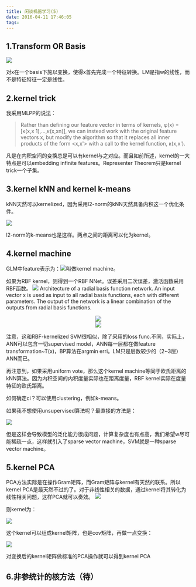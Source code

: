 ```yaml
---
title: 闲谈机器学习(5)
date: 2016-04-11 17:46:05
tags:
---
```

## 1.Transform OR Basis
<img src='http://7xs6jl.com1.z0.glb.clouddn.com/4.24.3.gif'>

对x在一个basis下施以变换，使得x首先完成一个特征转换。LM是指w的线性，而不是特征特征一定是线性。

## 2.kernel trick
我采用MLPP的说法：

> Rather than defining our feature vector in terms of kernels, φ(x) = [κ(x,x 1),...,κ(x,xn)], we can instead work with the original feature vectors x, but modify the algorithm so that it replaces all inner products of the form  <x,x'> with a call to the kernel function, κ(x,x').

凡是在内积空间的变换总是可以有kernel与之对应。而且如前所述，kernel的一大特点是可以embedding infinite features。Representer Theorem只是kernel trick一个子集。

## 3.kernel kNN and kernel k-means
kNN天然可以kernelized，因为采用l2-norm的kNN天然具备内积这一个优化条件。

<img src="http://7xs6jl.com1.z0.glb.clouddn.com/4.24.4.gif">

l2-norm的k-means也是这样。两点之间的距离可以化为kernel。

## 4.kernel machine
GLM中feature表示为：<img src="http://7xs6jl.com1.z0.glb.clouddn.com/4.12.1.gif"  />叫做kernel machine。

如果为RBF kernel，则得到一个RBF NNet。误差采用二次误差，激活函数采用RBF函数。
<img src="http://7xs6jl.com1.z0.glb.clouddn.com/4.12.2.png"  />
Architecture of a radial basis function network. An input vector x is used as input to all radial basis functions, each with different parameters. The output of the network is a linear combination of the outputs from radial basis functions.

<center><img src="http://7xs6jl.com1.z0.glb.clouddn.com/4.12.3.png"  /></center>

<center><img src="http://7xs6jl.com1.z0.glb.clouddn.com/4.12.4.png"  /></center>

注意，这和RBF-kernelized SVM很相似，除了采用的loss func.不同，实际上，ANN可以包含一切supervised model，ANN每一层都在做feature transformation~T(x)，BP算法在argmin erri。LM只是层数较少的（2~3层）ANN而已。

再注意到，如果采用uniform vote，那么这个kernel machine等同于欧氏距离的kNN算法。因为内积空间的内积度量实际也在距离度量，RBF kernel实际在度量特征的欧氏距离。

如何确定ci？可以使用clustering，例如k-means。

如果我不想使用unsupervised算法呢？最直接的方法是：

<img src="http://7xs6jl.com1.z0.glb.clouddn.com/4.12.5.gif"  />

但是这样会导致模型的泛化能力很成问题，计算复杂度也有点高，我们希望w尽可能稀疏一点，这样就引入了sparse vector machine，SVM就是一种sparse vector machine。

## 5.kernel PCA
PCA方法实际是在操作Gram矩阵，而Gram矩阵与kernel有天然的联系。所以kernel PCA是最天然不过的了。对于非线性相关的数据，通过kernel将其转化为线性相关问题，这样PCA就可以奏效。
<img src="http://7xs6jl.com1.z0.glb.clouddn.com/4.12.6.png"  />

则kernel为：

<img src="http://7xs6jl.com1.z0.glb.clouddn.com/4.12.7.png"  />

这个kernel可以组成kernel矩阵，也是cov矩阵，再做一点变换：

<img src="http://7xs6jl.com1.z0.glb.clouddn.com/4.12.8.gif"  />

对变换后的kernel矩阵做标准的PCA操作就可以得到kernel PCA

## 6.非参统计的核方法（待）
